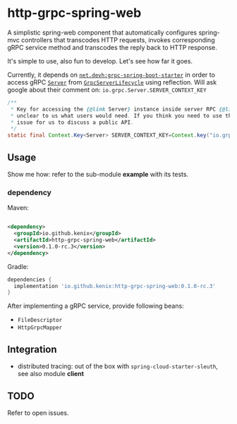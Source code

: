 # http-grpc-spring-web

A simplistic spring-web component that automatically configures spring-mvc controllers that
transcodes HTTP requests, invokes corresponding gRPC service method and transcodes the reply back to
HTTP response.

It's simple to use, also fun to develop. Let's see how far it goes.

Currently, it depends on [`net.devh:grpc-spring-boot-starter`][1] in order to access gRPC [`Server`][2]
from [`GrpcServerLifecycle`][3] using reflection. Will ask google about their comment
on: `io.grpc.Server.SERVER_CONTEXT_KEY`

```java
/**
 * Key for accessing the {@link Server} instance inside server RPC {@link Context}. It's
 * unclear to us what users would need. If you think you need to use this, please file an
 * issue for us to discuss a public API.
 */
static final Context.Key<Server> SERVER_CONTEXT_KEY=Context.key("io.grpc.Server");
```

## Usage

Show me how: refer to the sub-module **example** with its tests.

### dependency

Maven:

```xml

<dependency>
  <groupId>io.github.kenix</groupId>
  <artifactId>http-grpc-spring-web</artifactId>
  <version>0.1.0-rc.3</version>
</dependency>
```

Gradle:

```groovy
dependencies {
  implementation 'io.github.kenix:http-grpc-spring-web:0.1.0-rc.3'
}
```

After implementing a gRPC service, provide following beans:

* `FileDescriptor`
* `HttpGrpcMapper`

## Integration

* distributed tracing: out of the box with `spring-cloud-starter-sleuth`, see also module __client__

## TODO

Refer to open issues.

[1]: https://github.com/yidongnan/grpc-spring-boot-starter
[2]: https://github.com/grpc/grpc-java/blob/master/api/src/main/java/io/grpc/Server.java
[3]: https://github.com/yidongnan/grpc-spring-boot-starter/blob/master/grpc-server-spring-boot-autoconfigure/src/main/java/net/devh/boot/grpc/server/serverfactory/GrpcServerLifecycle.java